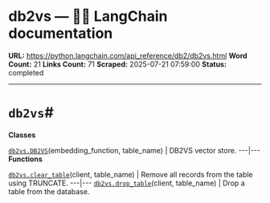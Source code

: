 # db2vs — 🦜🔗 LangChain  documentation

**URL:** https://python.langchain.com/api_reference/db2/db2vs.html
**Word Count:** 21
**Links Count:** 71
**Scraped:** 2025-07-21 07:59:00
**Status:** completed

---

# `db2vs`\#

**Classes**

[`db2vs.DB2VS`](https://python.langchain.com/api_reference/db2/db2vs/langchain_db2.db2vs.DB2VS.html#langchain_db2.db2vs.DB2VS "langchain_db2.db2vs.DB2VS")\(embedding\_function, table\_name\) | DB2VS vector store.   ---|---      **Functions**

[`db2vs.clear_table`](https://python.langchain.com/api_reference/db2/db2vs/langchain_db2.db2vs.clear_table.html#langchain_db2.db2vs.clear_table "langchain_db2.db2vs.clear_table")\(client, table\_name\) | Remove all records from the table using TRUNCATE.   ---|---   [`db2vs.drop_table`](https://python.langchain.com/api_reference/db2/db2vs/langchain_db2.db2vs.drop_table.html#langchain_db2.db2vs.drop_table "langchain_db2.db2vs.drop_table")\(client, table\_name\) | Drop a table from the database.